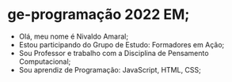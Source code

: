 # ge-programação 2022 EM;
- Olá, meu nome é Nivaldo Amaral;
- Estou participando do Grupo de Estudo: Formadores em Ação;
- Sou Professor e trabalho com a Disciplina de Pensamento Computacional;
- Sou aprendiz de Programação: JavaScript, HTML, CSS;
